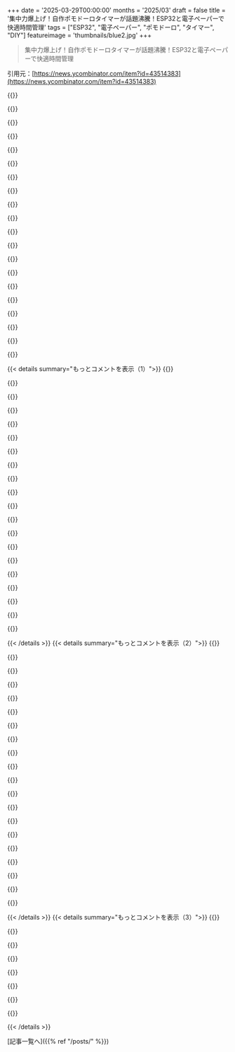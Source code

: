 +++
date = '2025-03-29T00:00:00'
months = '2025/03'
draft = false
title = '集中力爆上げ！自作ポモドーロタイマーが話題沸騰！ESP32と電子ペーパーで快適時間管理'
tags = ["ESP32", "電子ペーパー", "ポモドーロ", "タイマー", "DIY"]
featureimage = 'thumbnails/blue2.jpg'
+++

> 集中力爆上げ！自作ポモドーロタイマーが話題沸騰！ESP32と電子ペーパーで快適時間管理

引用元：[https://news.ycombinator.com/item?id=43514383](https://news.ycombinator.com/item?id=43514383)

{{<matomeQuote body="物理的なポモドーロタイマーだってさ＜br>＞”https://upload.wikimedia.org/wikipedia/commons/3/34/Il_pomod… ”" userName="teddyh" createdAt="2025-03-29T12:54:48" color="">}}

{{<matomeQuote body="美しいものや自分で作ったものを使う喜びを侮っちゃいけないよ。そういう小さな喜びが積み重なっていくんだ。<br>少なくとも俺にとってはね。俺はエネルギーメーターをESP32とフォトレジスタでスマート化して、メーターの点滅を測ってる。かなり原始的だけど、ちゃんと動くし、ガレージに行くたびにその小さなデバイスが点滅してるのを見るのが嬉しいんだ。それが次のプロジェクトへの決意とモチベーションになるんだ。俺は作れるんだ、成功できるんだって思える。人生で成長できるんだって。<br>バカみたいに聞こえるかもしれないけど、作者のプロジェクトをそう解釈してるんだ。" userName="ibizaman" createdAt="2025-03-29T18:27:59" color="#38d3d3">}}

{{<matomeQuote body="そうそう。どんなタイマーでもいいんだよね。<br>eInkディスプレイとマイクロチップをプログラムして先延ばし癖を直そうとしてるなら、プロジェクトを中断して、物理的なタイマーを手に入れて、取り組むべきことに取り組むべき。<br>もしタイマーを探す気分なら、探す手間を省いてあげる。これはすごく良いよ。https://www.amazon.com/dp/B07TLC9SFZ<br>(どんなタイマーでもいいけどね)。<br>さあ、やるんだ。君ならできる。" userName="ISL" createdAt="2025-03-29T14:37:35" color="#ff33a1">}}

{{<matomeQuote body="ほんとそれ。<br>俺は静かなビジュアルタイマーが好きだな。<br>こんな感じの：https://i5.walmartimages.com/asr/63f18bde-f179-4b8e-a32a-8e4…" userName="jiehong" createdAt="2025-03-29T14:46:41" color="">}}

{{<matomeQuote body="それだと購入や比較検討には役に立たないリンクだね。ウォルマートのオンラインストアでは、トマトの形をしたものを含め、300種類以上のカウントダウンタイマーが販売されてるよ。Pomadoro Techniqueでは、集中モードであることを思い出させ、その音と集中を関連付けるために、カチカチと音を立てるタイマーが推奨されてることに注意。" userName="javajosh" createdAt="2025-03-29T21:54:28" color="#ff5c5c">}}

{{<matomeQuote body="タイマーが終わった時の気を散らすビープ音に邪魔されたくないなら、特にポモドーロで始めようとしているアクティビティがコーディングのように集中力を必要とする場合は、物理的な砂時計も売ってるよ。" userName="jfim" createdAt="2025-03-29T16:30:27" color="">}}

{{<matomeQuote body="俺はESP32と加速度計を砂時計に取り付けて、https://pypi.org/project/gitime/を呼び出して、開発マシンでのポモドーロを記録してる。<br>もしそれが過剰に設計されていて、ありふれていて冗長だとしても、共感できて触覚的だったんだ。" userName="cwmoore" createdAt="2025-03-29T18:33:37" color="#ff5733">}}

{{<matomeQuote body="でも、それだと数分おきに砂がなくなってないか確認しないといけないじゃん" userName="loloquwowndueo" createdAt="2025-03-29T17:33:17" color="">}}

{{<matomeQuote body="時間が経てば慣れるよ。<br>始める前に完璧にしようとする分析麻痺こそが良いものの敵なんだ。" userName="j45" createdAt="2025-03-29T18:06:43" color="">}}

{{<matomeQuote body="みんながもう持ってる腕時計も使えるよね！" userName="TechDebtDevin" createdAt="2025-03-29T14:51:41" color="">}}

{{<matomeQuote body="へー、そっちの地域や友達の間では違うんだね。でも、俺の周りじゃスマートウォッチ以外で腕時計してる人、もう10年以上見てないかも。スマートウォッチもすぐ飽きちゃうみたいだし。知り合いにとっては、腕時計は金持ちのファッションアイテムって感じかな。" userName="Procrastes" createdAt="2025-03-29T16:27:29" color="">}}

{{<matomeQuote body="＞smart watch以外はたまにしか見ない。しかも長続きしない”って言ってるけど、多分、信用できないからじゃないかな。俺の腕時計は肌身離さず着けてるけど、絶対に壊れないし、ただの“dumb”なやつだよ。" userName="spookie" createdAt="2025-03-29T19:00:32" color="#45d325">}}

{{<matomeQuote body="俺は腕時計してるよ。別に高級なものじゃないけど、何個か持ってるし(どれも2～300ポンド以下)。アクセサリーは腕時計くらいしかつけないから、色々あると楽しいんだよね。普段はスマートウォッチを使ってて、もう数年になるかな。周りも結構そんな感じ。" userName="maccard" createdAt="2025-03-29T16:34:03" color="">}}

{{<matomeQuote body="多分、地域性だね。俺が住んでる山に囲まれた街はアウトドアとかスポーツが盛んなんで、みんなGarminとかApple Watchを持ってるよ。" userName="TechDebtDevin" createdAt="2025-03-29T17:09:27" color="">}}

{{<matomeQuote body="そりゃ、それが簡単な解決策だよね。OPは、友達のために新しいツールを試すプロジェクトだってちゃんと書いてるじゃん。楽しいハックは、現実の市場ニーズを満たす必要はないんだよ。ただ楽しければいいんだから。" userName="kaonwarb" createdAt="2025-03-29T14:47:23" color="#ff5733">}}

{{<matomeQuote body="それ、ジョークだよ。Pomodoroってトマトって意味じゃん。" userName="hiddencost" createdAt="2025-03-29T15:26:55" color="">}}

{{<matomeQuote body="いや、ジョークじゃないんだよ。Pomodoroタイマーは生産性を上げるために作られたものだけど、生産性を上げようとする人がよく陥るのが、ツールに時間をかけすぎて生産性が下がっちゃうこと。根本的な先延ばし癖が解決されてないのに、ツールを使うことが生産的な気がして、先延ばし癖の捌け口になっちゃうんだよね。OPの問題じゃないかもしれないけど、これを見て「もっと生産性を上げなきゃ、これを作ろう」と思ってる人は、トマトを使った方がいいかもね。" userName="SamBam" createdAt="2025-03-29T16:19:51" color="#45d325">}}

{{<matomeQuote body="確か、それが語源だよね。" userName="dullcrisp" createdAt="2025-03-29T16:41:48" color="">}}

{{<matomeQuote body="笑える、★1レビューを読んでみて[0]。機械式の問題は、最近のものは出来が悪くて信用できないこと。高品質な機械式タイマーを作れる人がいなくなっちゃったみたいだね。<br>[0]https://www.amazon.com/product-reviews/B07H59ZL1L/ref=acr_se..." userName="wrycoder" createdAt="2025-03-29T23:12:05" color="">}}

{{<matomeQuote body="カチカチ音が気にならないならね😉<br>個人的には、こういうディスク状のやつが好きだな:<br>https://m.media-amazon.com/images/I/618WCXnyfXL._SL1500_.jpg" userName="layer8" createdAt="2025-03-29T17:30:05" color="">}}

{{< details summary="もっとコメントを表示（1）">}}
{{<matomeQuote body="へー、物理的なダイヤル付きのタイマーって、マジ使いやすくてイイよね。クリック感のないノブはマジ勘弁。ESP32で音声操作できるポモドーロタイマーも良さげじゃん？" userName="sinuhe69" createdAt="2025-03-29T15:37:43" color="#ff33a1">}}

{{<matomeQuote body="マジそれな。俺もいつもそう思ってたわ。" userName="neuah" createdAt="2025-03-29T13:00:37" color="">}}

{{<matomeQuote body="それってコンセプトと名前の由来なんだよね。「Pomodo」はイタリア語で「トマト」って意味で、テクニックの考案者がトマト型のタイマー使ってたんだって。画像はWikipediaから。<br>https://en.wikipedia.org/wiki/Pomodoro_Technique" userName="latexr" createdAt="2025-03-29T13:25:00" color="#785bff">}}

{{<matomeQuote body="訂正：「pomodoro」は「トマト」って意味だよ。" userName="stavros" createdAt="2025-03-29T14:07:05" color="">}}

{{<matomeQuote body="訂正ありがとね！タイプミスだったんだけど、残念ながらもう編集できないんだ。" userName="latexr" createdAt="2025-03-29T17:52:00" color="">}}

{{<matomeQuote body="どういたしまして。自信なかったから調べちゃった。誰かのために訂正しとこうと思って。" userName="stavros" createdAt="2025-03-29T17:53:32" color="">}}

{{<matomeQuote body="シンプルで触覚的。誰にでもわかるUIだね。" userName="gbraad" createdAt="2025-03-30T11:13:51" color="#45d325">}}

{{<matomeQuote body="このプロジェクト、マジ最高！UIがめっちゃ魅力的でよく考えられてる。<br>ハッカソン向けのプロジェクト探してるなら、E-inkのエコシステムは十分に開発されてるから、プログラミングしやすいし、ClaudeとかのAIもAPIを理解できると思う。<br>それに、みんな「kindleみたいな画面」って言うまで何見てるかわかってないけど、バックライト付きのディスプレイよりE-ink画面の方がリビングに置くには邪魔にならないって思うみたい。<br>ちなみに、E-ink[0]とpomdoros[1]はマジ俺の趣味なんだよね。<br>[0] https://sambroner.com/posts/raspberry-pi-train<br>[1] https://sambroner.com/posts/personal-analytics-2024" userName="sambroner" createdAt="2025-03-29T12:02:16" color="#ff5c5c">}}

{{<matomeQuote body="こういう「デバイス」系のプロジェクトはいつも興味深いなー。目標がシンプルでも、一番チャレンジングなことが多いんだよね。オブジェクトデザイン、エレクトロニクス、コードの組み合わせは最高の遊び場だよね。<br>スクリーンの選択とか、目的とユーザビリティのために色々と考えられてるのがイイね（READMEにも書いてあるし！）。<br>オブジェクトデザインについていくつか。<br>・ノブがデバイスの上にあって、広くて平らだったらどうかな？画面を中央に配置して、デバイスを小さくできるし、回すときに箱が動きにくくなるかも。<br>・面取りとかフィレット加工をすると、見た目が良くなるよねー。細かいことだけど、角が尖ってるのと丸まってるのじゃ全然違う。<br>・メニューが常に3つのオプションなら、ノブじゃなくて、上面に3つのボタンがあったらどうかな？（目覚まし時計のスヌーズボタンみたいに）。操作が少なくなるし！<br>・半透明のフィラメントを使うと、めっちゃクールな「ライトコンジット」パーツになるよ。例えば、LEDボックスをソリッドにして、80年代のダッシュボードみたいにするとか。代わりに、スクリーンの縁をプリントして、そこを光らせれば、もっとミニマルなデザインになるかも。<br>（ごめん、つい考えちゃうんだよね）<br>ノブはどうやってデザインしたの？OpenSCAD？ナーリング加工がイイ感じで、プログラムでやったみたいに見える。" userName="btbuildem" createdAt="2025-03-29T15:31:59" color="#38d3d3">}}

{{<matomeQuote body="ナイスな質問だね！" userName="rukenshia" createdAt="2025-03-29T16:14:44" color="">}}

{{<matomeQuote body="ノブを別の parts studio に置いたら、ラグがもっと減るかもね。" userName="CWIZO" createdAt="2025-03-29T18:34:52" color="">}}

{{<matomeQuote body="次回試してみるよ、ありがとう！" userName="rukenshia" createdAt="2025-03-29T19:43:25" color="">}}

{{<matomeQuote body="3つの異なるユースケースに焦点を当てて、統計も提供するのはいいね。あと、ポモドーロって名前の由来は、もちろんロータリーエンコーダ付きの物理的なタイマーから来てるってことを書いておくと親切かも！red e-ink screen が手に入ったら、Pepe の代わりになって面白いかもね。" userName="gorgoiler" createdAt="2025-03-29T12:22:28" color="#785bff">}}

{{<matomeQuote body="Cool project！LVGL library [0] を試してみて。UI 作成用の組み込みグラフィックスライブラリだよ。HTML みたいな感じで使いやすいし。ハードウェアとの通信設定はちょっと大変だけど、設定が終われば UI 作成とか入力への反応がすごく楽になるよ。<br>[0] - https://github.com/lvgl/lvgl" userName="knowknow" createdAt="2025-03-29T15:40:32" color="#ff5c5c">}}

{{<matomeQuote body="それはすごくいいね！調べ始めた時に見つけられなかった。ありがとう！" userName="rukenshia" createdAt="2025-03-29T15:42:14" color="">}}

{{<matomeQuote body="すごく興味深いね。物理的なポモドーロタイマー（または表示装置）をどう作るか考えてたんだけど、円形の画面で、残り時間が正確に見えないものがいいな。個人的には気が散るし、不安になるんだよね。Visual Timer app [0] を使ってて、ほとんど問題ないんだけど、スマホをしまう方がもちろん良いよね。<br>[0] https://play.google.com/store/apps/details?id=at.cwiesner.an..." userName="fredzel" createdAt="2025-03-29T12:13:31" color="#ff33a1">}}

{{<matomeQuote body="実は4インチの丸い LCD を買ったんだけど、結局 e-paper display の方が良いと思ってやめたんだ。あと、気が散らないように、分だけ表示するようにしたよ（最後の1分は10秒間隔で更新）。" userName="rukenshia" createdAt="2025-03-29T12:47:31" color="#785bff">}}

{{<matomeQuote body="ポモドーロのアイデアは、ポモドーロ（トマト）の形をした物理的なキッチンタイマーから来てるんだよ。最高の UX は、その物理的なキッチンタイマーにあると思うな。" userName="rambambram" createdAt="2025-03-29T13:12:51" color="">}}

{{<matomeQuote body="機能的には Focus Dial (README にリンクしてる) の方がずっと良い製品だと思うし、自分が作ったものよりも UX が優れてると思う。自分の知識とスキルが足りないって現実を直視して、それを作れるように頑張ったんだ（それに、e-paper display が本当に好きになったし）。" userName="rukenshia" createdAt="2025-03-29T13:17:55" color="#ff33a1">}}

{{<matomeQuote body="告白すると、タイトルだけで反応してしまったよ。開いて、機械が見えたから、すぐにデスクにあるポモドーロの形をしたキッチンタイマーを思い出したんだ。あれはすごくシンプルだから好きなんだよね。<br>投稿を読んで写真を見たら、特定のタスクの分割で何かを追加してると思ったよ！それに、自分で何かを作るのはいつだってクールだから、車輪の再発明だって思わないでね。ポモドーロテクニックに推奨される、シンプルな機械式キッチンタイマーを本当に評価してるってことだよ。" userName="rambambram" createdAt="2025-03-29T14:02:34" color="#ff5733">}}


{{< /details >}}
{{< details summary="もっとコメントを表示（2）">}}
{{<matomeQuote body="全然気にしないで！作り始めたときから、めっちゃ凝ったものになるってわかってたからね！" userName="rukenshia" createdAt="2025-03-29T14:19:30" color="">}}

{{<matomeQuote body="導入部分で追加機能について触れてたら、読者もなぜカスタムデバイスが必要なのか理解できたかもね。" userName="pimlottc" createdAt="2025-03-29T21:37:54" color="#785bff">}}

{{<matomeQuote body="組み立てるのが楽しいのはわかるけど、もし画面とボタン付きの汎用ESP32デバイスが欲しいだけなら、M5stackがおすすめだよ。安いし、プログラム可能だし、どこにでもある。" userName="atemerev" createdAt="2025-03-29T13:30:40" color="#38d3d3">}}

{{<matomeQuote body="M5Stack Core2を使ってポモドーロタイマー作ったことあるよ。公開してもいいかも。こっちのよりずっとシンプルだよ。<br>Update: ここにあるよ<br>https://github.com/robertolupi/augmented-awareness/tree/main..." userName="rlupi" createdAt="2025-03-29T14:18:36" color="#ff33a1">}}

{{<matomeQuote body="知り合いが以前、物理的なポモドーロタイマーでビジネスを立ち上げようとしてたよ - <br>https://www.indiegogo.com/projects/timechi-your-smart-produc...<br>オフィスで使う人や、残り時間を確認するために画面を見たくない人には、デバイスの上にLED（ライトバーみたいなのでもいいかも）を付けて、中断していいかどうかを知らせるのもいいかもね。徐々に光るライトバーにすることもできるかも。" userName="pedalpete" createdAt="2025-03-29T21:48:26" color="#45d325">}}

{{<matomeQuote body="マジで最高。自分の生産性ツールをIRLデバイスに移植してみようかな。" userName="chungus" createdAt="2025-03-29T12:27:20" color="#45d325">}}

{{<matomeQuote body="ポモドーロタイマーを見るといつも思い出すんだけど、2010年代初頭にサンマテオのダウンタウンでYCの創業者と面接したとき（websockets + スライドデッキ/preziみたいな技術に取り組んでた）、面接の半分はこのテクニックの自慢話だったんだよね。その会社は1年以内に倒産して、このテクニックを尊敬できなくなった。" userName="thunder-blue-3" createdAt="2025-03-29T12:41:07" color="">}}

{{<matomeQuote body="会社の失敗の原因はテクニックじゃないでしょ。テクニックに固執しすぎたのが原因だと思うよ。ツールを設定するのに時間を使いすぎて、使う時間がなかったんだろうね。" userName="dexterdog" createdAt="2025-03-29T14:08:32" color="#ff5c5c">}}

{{<matomeQuote body="めっちゃわかるー。自分も（もしくは今はデバイスを持ってる友達も）厳密には守ってないけどね。やるべきことがたくさんあって、ちょっと圧倒されてるときに最高だと思う。リズムに乗れば少しずつ片付けられるし。" userName="rukenshia" createdAt="2025-03-29T12:49:01" color="">}}

{{<matomeQuote body="わかる、めっちゃ使えるテクニックだよね。でも<br>very<br>簡単に「完璧な作業トラッカータイマーアプリ作り」っていう巨大な罠にハマって、結局は安くてダサいキッチンタイマーとメモ帳で済ませるべきだったってなることもありえる。" userName="egypturnash" createdAt="2025-03-29T15:51:43" color="#ff5733">}}

{{<matomeQuote body="これマジ最高じゃん！ブラウザの拡張機能で同じようなことやってたんだけど、いつもごちゃごちゃしてて忘れちゃうんだよね。物理的なタイマーってマジで名案だわ。<br>あと、集中してる時にデスクに「邪魔しないで」って看板立てるのも考えてて、このタイマーがそれにも使えるかも。" userName="ifellover" createdAt="2025-03-29T12:03:51" color="#38d3d3">}}

{{<matomeQuote body="めっちゃ綺麗で良いね！見た目もスタイリッシュで、触りたくなる感じがすごい重要だと思う。だって24〜30分ごとに使うんだもんね。砂時計みたいに砂が落ちていく表示のバージョンも欲しいな。" userName="jpcom" createdAt="2025-03-29T14:43:02" color="#785bff">}}

{{<matomeQuote body="作者がここに投稿したかわからないけど、“pomodoro”って言葉は著作権で保護されてるから気をつけてね。<br>＞https://www.pomodorotechnique.com/pomodoro-trademark-guideli…" userName="ozim" createdAt="2025-03-29T16:33:46" color="">}}

{{<matomeQuote body="それって一般的な言葉（tomato）と区別する必要があるってこと？" userName="tonymet" createdAt="2025-03-29T16:48:34" color="">}}

{{<matomeQuote body="ありがとう、参考にします！" userName="rukenshia" createdAt="2025-03-29T16:56:53" color="">}}

{{<matomeQuote body="マジで？？コード書き換えないと。" userName="hinkley" createdAt="2025-03-30T06:24:14" color="">}}

{{<matomeQuote body="ePaperディスプレイが35ドルって結構いい感じだよね。最近安くなってるのかな？特許の問題でコストが下がらないのかと思ってたけど、ここ数年でどんどん見る機会が増えてきて嬉しいんだよね。" userName="jjice" createdAt="2025-03-29T18:42:00" color="#ff5c5c">}}

{{<matomeQuote body="ePaperディスプレイがまだこんなに高いのが残念すぎる。家のいろんなところにHome Assistantで制御する機能をつけたいのに、小さいのは小さすぎるし、大きいのは高すぎるんだよね。" userName="mavamaarten" createdAt="2025-03-29T15:07:11" color="">}}

{{<matomeQuote body="どうしてもeinkじゃなきゃダメってわけじゃないなら、ESP32の安い黄色いディスプレイボードもあるよ。<br>＞https://makeradvisor.com/tools/cyd-cheap-yellow-display-esp3…" userName="jfim" createdAt="2025-03-29T16:36:15" color="#38d3d3">}}

{{<matomeQuote body="半透過型LCDって今どうなってるんだろう？ちょっと前に良いデモを見たんだけど、ブランドを思い出せない。" userName="hinkley" createdAt="2025-03-30T06:25:52" color="">}}


{{< /details >}}
{{< details summary="もっとコメントを表示（3）">}}
{{<matomeQuote body="GPLv3ライセンスのGUI PomodoroアプリがLinux向けにあるよ。必要な人はどうぞ！<br>https://gitlab.gnome.org/World/Solanum/" userName="dartharva" createdAt="2025-03-29T14:34:43" color="">}}

{{<matomeQuote body="昔、電子インクの時計を作ったことがあるんだ。説明書には、短い間隔で更新すると壊れるって書いてあった。1分ごとに更新してたら、案の定1年で壊れちゃった。" userName="jrockway" createdAt="2025-03-29T17:40:10" color="">}}

{{<matomeQuote body=" neat projectだね！" userName="johntopia" createdAt="2025-03-29T11:59:17" color="#45d325">}}

{{<matomeQuote body="これめっちゃいいね！作ってみたい。UIが最高だし、他の人も言ってるように、色んなタスクに対応できるモードがあるのが素晴らしい。" userName="bloopernova" createdAt="2025-03-29T14:14:43" color="#ff5c5c">}}

{{<matomeQuote body="Awesome projectだね！<br>データのエクスポート機能があればもっと最高かも。作るの楽しそう！" userName="desertmonad" createdAt="2025-03-29T15:01:53" color="#38d3d3">}}

{{<matomeQuote body="面白い工夫が凝らされたPomodoroアプリとか、時間管理アプリって何かあるかな？" userName="vram22" createdAt="2025-03-29T19:04:24" color="">}}

{{<matomeQuote body="ポータブルなこのタイマーを使ってるよ。<br>https://gymboss.com/" userName="gregwebs" createdAt="2025-03-29T12:02:18" color="">}}

{{<matomeQuote body="普通の時計でもいいけど、インターバル用に2つのタイマーがあるのはすごいね。Garminに“Work”アクティビティを追加しようかな。" userName="timetc" createdAt="2025-04-01T18:10:15" color="">}}


{{< /details >}}


[記事一覧へ]({{% ref "/posts/" %}})
